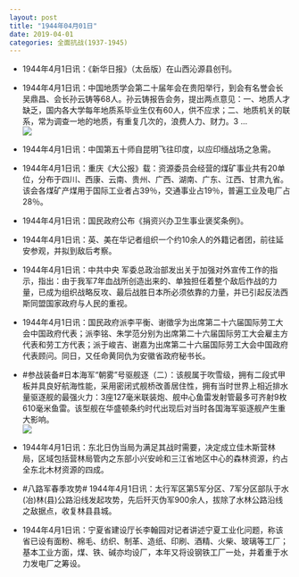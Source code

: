 ```yaml
---
layout: post
title: "1944年04月01日"
date: 2019-04-01
categories: 全面抗战(1937-1945)
---
```


<meta name="referrer" content="no-referrer" />

- 1944年4月1日讯：《新华日报》（太岳版）在山西沁源县创刊。 

- 1944年4月1日讯：中国地质学会第二十届年会在贵阳举行，到会有名誉会长吴鼎昌、会长孙云铸等68人。孙云铸报告会务，提出两点意见：一、地质人才缺乏，国内各大学每年地质系毕业生仅有60人，供不应求；二、地质机关的联系，常为调查一地的地质，有重复几次的，浪费人力、财力。3 ... <br/><img src="https://wx4.sinaimg.cn/large/aca367d8ly1g1nfmaz4zyj20c809zwek.jpg" />

- 1944年4月1日讯：中国第五十师自昆明飞往印度，以应印缅战场之急需。 

- 1944年4月1日讯：重庆《大公报》载：资源委员会经营的煤矿事业共有20单位，分布于四川、西康、云南、贵州、广西、湖南、广东、江西、甘肃九省。该会各煤矿产煤用于国际工业者占39％，交通事业占19％，普遍工业及电厂占28％。 

- 1944年4月1日讯：国民政府公布《捐资兴办卫生事业褒奖条例》。 

- 1944年4月1日讯：英、美在华记者组织一个约10余人的外籍记者团，前往延安参观，并拟到敌后考察。 

- 1944年4月1日讯：中共中央 军委总政治部发出关于加强对外宣传工作的指示，指出：由于我军7年血战所创造出来的、单独担任着整个敌后作战的力量，已成为组织战略反攻、最后战胜日本所必须依靠的力量，并已引起反法西斯同盟国家政府与人民的重视。 

- 1944年4月1日讯：国民政府派李平衡、谢徵孚为出席第二十六届国际劳工大会中国政府代表；派李铭、朱学范分别为出席第二十六届国际劳工大会雇主方代表和劳工方代表；派于峻吉、谢嘉为出席第二十六届国际劳工大会中国政府代表顾问。同日，又任命黄同仇为安徽省政府秘书长。 

- #参战装备#日本海军“朝雾”号驱舰逐（二）：该舰属于吹雪级，拥有二段式甲板并具良好航海性能，采用密闭式舰桥改善居住性，拥有当时世界上相近排水量驱逐舰的最强火力：3座127毫米联装炮、舰中心鱼雷发射管最多可齐射9枚610毫米鱼雷。该型舰在华盛顿条约时代出现后对当时各国海军驱逐舰产生重大影响。 <br/><img src="https://wx3.sinaimg.cn/large/aca367d8ly1g1mwig7ylwj20dc0a0jtb.jpg" />

- 1944年4月1日讯：东北日伪当局为满足其战时需要，决定成立佳木斯营林局，区域包括营林局管内之东部小兴安岭和三江省地区中心的森林资源，约占全东北木材资源的四成。 

- #八路军春季攻势# 1944年4月1日讯：太行军区第5军分区、7军分区部队于水(冶)林(县)公路沿线发起攻势，先后歼灭伪军900余人，拔除了水林公路沿线之敌据点，收复林县县城。 

- 1944年4月1日讯：宁夏省建设厅长李翰园对记者讲述宁夏工业化问题，称该省已设有面粉、棉毛、纺织、制革、造纸、印刷、酒精、火柴、玻璃等工厂；基本工业方面，煤、铁、碱亦均设厂，本年又将设钢铁工厂一处，并着重于水力发电厂之筹设。 

